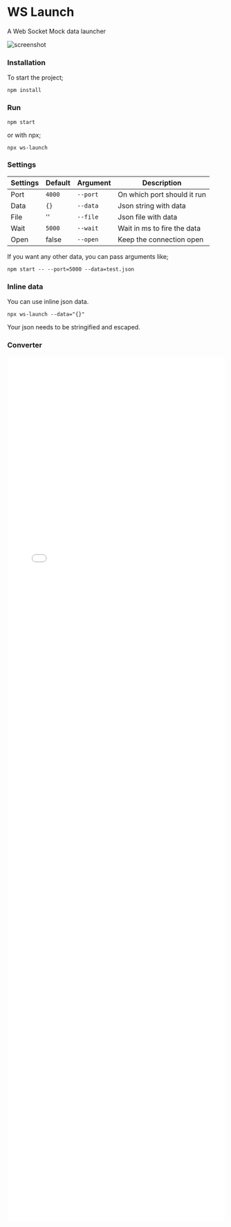 # WS Launch

A Web Socket Mock data launcher

![screenshot](https://pasteboard.co/JxRG07L.png)

### Installation

To start the project;

```
npm install
```

### Run

```
npm start
```

or with npx;

```
npx ws-launch
```

### Settings

| Settings | Default | Argument | Description                 |
| -------- | ------- | -------- | --------------------------- |
| Port     | `4000`  | `--port` | On which port should it run |
| Data     | `{}`    | `--data` | Json string with data       |
| File     | ''      | `--file` | Json file with data         |
| Wait     | `5000`  | `--wait` | Wait in ms to fire the data |
| Open     | false   | `--open` | Keep the connection open    |

If you want any other data, you can pass arguments like;

```
npm start -- --port=5000 --data=test.json
```

### Inline data

You can use inline json data.

```
npx ws-launch --data="{}"
```

Your json needs to be stringified and escaped.

### Converter

<iframe src="docs/convert.html" style="width: 100%; height: 50vh; min-height: 320px; border: none;"></iframe>
